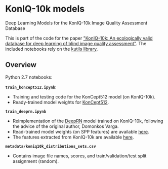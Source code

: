 # KonIQ-10k models 
Deep Learning Models for the KonIQ-10k Image Quality Assessment Database

This is part of the code for the paper ["KonIQ-10k: An ecologically valid database for deep learning of blind image quality assessment"](). The included notebooks rely on the [kutils library](https://github.com/subpic/kutils).

## Overview

Python 2.7 notebooks:

**`train_koncept512.ipynb`**:

- Training and testing code for the KonCept512 model (on KonIQ-10k).
- Ready-trained model weights for [KonCept512](https://www.dropbox.com/s/7ci22gx5c3c8xo3/bsz32_i1%5B384%2C512%2C3%5D_lMSE_o1%5B1%5D_best_weights.h5?dl=1&raw=1
).

**`train_deeprn.ipynb`**

- Reimplementation of the [DeepRN](https://www.uni-konstanz.de/mmsp/pubsys/publishedFiles/VaSaSz18.pdf) model trained on KonIQ-10k, following the advice of the original author, Domonkos Varga.
- Read-trained model weights (on SPP features) are available [here](https://www.dropbox.com/s/z6hpj66et6o8rjr/i1%5B768%2C1024%2C3%5D_lSPP_o1%5B2048%5D_r2.h5?dl=1&raw=1).
- The features extracted from KonIQ-10k are available [here](https://www.dropbox.com/s/1c7hkxrhlnzphjg/bsz128_i1%5B18432%5D_imsz%5B768%2C%201024%5D_lcustom_l_o1%5B5%5D_best_weights.h5?dl=1&raw=1).

**`metadata/koniq10k_distributions_sets.csv`**

- Contains image file names, scores, and train/validation/test split assignment (random).

